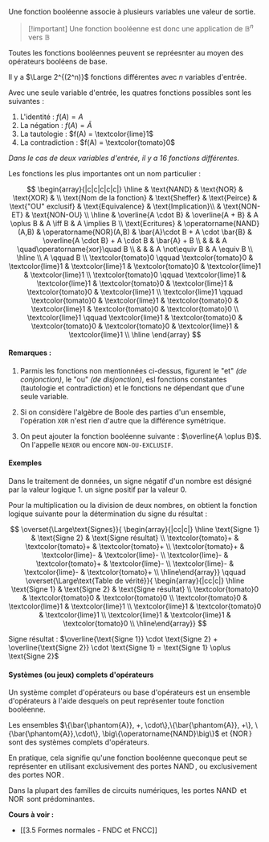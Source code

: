 Une fonction booléenne associe à plusieurs variables une valeur de sortie.

>[!important] Une fonction booléenne est donc une application de $\mathbb{B}^n$ vers $\mathbb{B}$

Toutes les fonctions booléennes peuvent se repréesnter au moyen des opérateurs booléens de base.

Il y a $\Large 2^{(2^n)}$ fonctions différentes avec $n$ variables d'entrée.

Avec une seule variable d'entrée, les quatres fonctions possibles sont les suivantes :

1. L'identité : $f(A) = A$
2. La négation : $f(A) = \bar{A}$
3. La tautologie : $f(A) = \textcolor{lime}1$
4. La contradiction : $f(A) = \textcolor{tomato}0$

*Dans le cas de deux variables d'entrée, il y a 16 fonctions différentes.*

Les fonctions les plus importantes ont un nom particulier : 

$$
\begin{array}{|c|c|c|c|c|} \hline
& \text{NAND} & \text{NOR} & \text{XOR} &  \\ 
\text{Nom de la fonction} & \text{Sheffer} & \text{Peirce} & \text{"OU" exclusif} & \text{Equivalence} & \text{Implication}\\
& \text{NON-ET} & \text{NON-OU} \\ \hline
& \overline{A \cdot B} & \overline{A + B} & A \oplus B & A \iff B & A \implies B \\
\text{Ecritures} & \operatorname{NAND}(A,B) & \operatorname{NOR}(A,B) & \bar{A}\cdot B + A \cdot \bar{B} & \overline{A \cdot B} + A \cdot B & \bar{A} + B \\
& & & A \quad\operatorname{xor}\quad B \\
& & & A \not\equiv B & A \equiv B \\ \hline \\
A \qquad B \\
\textcolor{tomato}0 \qquad \textcolor{tomato}0 & \textcolor{lime}1 & \textcolor{lime}1 & \textcolor{tomato}0 & \textcolor{lime}1 & \textcolor{lime}1 \\
\textcolor{tomato}0 \qquad \textcolor{lime}1 & \textcolor{lime}1 & \textcolor{tomato}0 & \textcolor{lime}1 & \textcolor{tomato}0 & \textcolor{lime}1 \\
\textcolor{lime}1 \qquad \textcolor{tomato}0 & \textcolor{lime}1 & \textcolor{tomato}0 & \textcolor{lime}1 & \textcolor{tomato}0 & \textcolor{tomato}0 \\
\textcolor{lime}1 \qquad \textcolor{lime}1 & \textcolor{tomato}0 & \textcolor{tomato}0 & \textcolor{tomato}0 & \textcolor{lime}1 & \textcolor{lime}1 \\ \hline
\end{array}
$$

#### Remarques : 

1. Parmis les fonctions non mentionnées ci-dessus, figurent le "et" *(de conjonction)*, le "ou" *(de disjonction)*, esl fonctions constantes (tautologie et contradiction) et le fonctions ne dépendant que d'une seule variable.
   
2. Si on considère l'algèbre de Boole des parties d'un ensemble, l'opération `XOR` n'est rien d'autre que la différence symétrique.
   
3. On peut ajouter la fonction booléenne suivante : $\overline{A \oplus B}$. On l'appelle `NEXOR` ou encore `NON-OU-EXCLUSIF`.

#### Exemples

Dans le traitement de données, un signe négatif d'un nombre est désigné par la valeur logique 1. un signe positif par la valeur 0.

Pour la multiplication ou la division de deux nombres, on obtient la fonction logique suivante pour la détermination du signe du résultat : 

$$
\overset{\Large\text{Signes}}{
\begin{array}{|cc|c|} \hline
\text{Signe 1} & \text{Signe 2} & \text{Signe résultat} \\ \textcolor{tomato}+ & \textcolor{tomato}+ & \textcolor{tomato}+ \\
\textcolor{tomato}+ & \textcolor{lime}- & \textcolor{lime}- \\ \textcolor{lime}- & \textcolor{tomato}+ & \textcolor{lime}- \\ \textcolor{lime}- & \textcolor{lime}- & \textcolor{tomato}+ \\ \hline\end{array}} \qquad \overset{\Large\text{Table de vérité}}{
\begin{array}{|cc|c|} \hline
\text{Signe 1} & \text{Signe 2} & \text{Signe résultat} \\ \textcolor{tomato}0 & \textcolor{tomato}0 & \textcolor{tomato}0 \\
\textcolor{tomato}0 & \textcolor{lime}1 & \textcolor{lime}1 \\ \textcolor{lime}1 & \textcolor{tomato}0 & \textcolor{lime}1 \\ \textcolor{lime}1 & \textcolor{lime}1 & \textcolor{tomato}0 \\ \hline\end{array}} 
$$

Signe résultat : $\overline{\text{Signe 1}} \cdot \text{Signe 2} + \overline{\text{Signe 2}} \cdot \text{Signe 1} = \text{Signe 1} \oplus \text{Signe 2}$

#### Systèmes (ou jeux) complets d'opérateurs

Un système complet d'opérateurs ou base d'opérateurs est un ensemble d'opérateurs à l'aide desquels on peut représenter toute fonction booléenne.

Les ensembles $\{\bar{\phantom{A}}, +, \cdot\},\{\bar{\phantom{A}}, +\}, \{\bar{\phantom{A}},\cdot\}, \big\{\operatorname{NAND}\big\}$ et $\big\{\operatorname{NOR}\big\}$ sont des systèmes complets d'opérateurs.

En pratique, cela signifie qu'une fonction booléenne queconque peut se représenter en utilisant exclusivement des portes $\operatorname{NAND}$, ou exclusivement des portes $\operatorname{NOR}$.

Dans la plupart des familles de circuits numériques, les portes $\operatorname{NAND}$ et $\operatorname{NOR}$ sont prédominantes.

**Cours à voir :**
- [[3.5 Formes normales - FNDC et FNCC]]